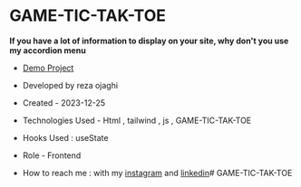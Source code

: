 # GAME-TIC-TAK-TOE
**If you have a lot of information to display on your site, why don't you use my accordion menu**



- [Demo Project]( https://reza-ojaghi-dro.github.io/GAME-TIC-TAK-TOE/)
 
- Developed by reza ojaghi

- Created - 2023-12-25

- Technologies Used - Html , tailwind , js ,  GAME-TIC-TAK-TOE

- Hooks Used : useState 

- Role - Frontend

- How to reach me : with my [instagram](https://www.instagram.com/reza-ojaghi-dro) and [linkedin](https://www.linkedin.com/in/reza-ojaghi-428748280/)# GAME-TIC-TAK-TOE
